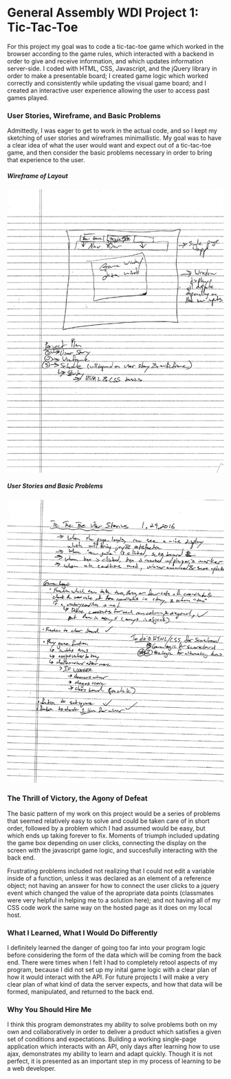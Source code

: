 # General Assembly WDI Project 1: Tic-Tac-Toe

For this project my goal was to code a tic-tac-toe game which worked in the browser according to the game rules, which interacted with a backend in order to give and receive information, and which updates information server-side. I coded with HTML, CSS, Javascript, and the jQuery library in order to make a presentable board; I created game logic which worked correctly and consistently while updating the visual game board; and I created an interactive user experience allowing the user to access past games played.

### User Stories, Wireframe, and Basic Problems

Admittedly, I was eager to get to work in the actual code, and so I kept my sketching of user stories and wireframes minimallistic. My goal was to have a clear idea of what the user would want and expect out of a tic-tac-toe game, and then consider the basic problems necessary in order to bring that experience to the user.

##### Wireframe of Layout

![Wireframe](https://github.com/MFBrewster/tic-tac-toe/blob/master/wireframe.jpg "Basic Wireframe")

##### User Stories and Basic Problems

![User Story and Basic  ](https://github.com/MFBrewster/tic-tac-toe/blob/master/user-stories-and-basic-problems.jpg "User Stories and Basic Problems")

### The Thrill of Victory, the Agony of Defeat

The basic pattern of my work on this project would be a series of problems that seemed relatively easy to solve and could be taken care of in short order, followed by a problem which I had assumed would be easy, but which ends up taking forever to fix. Moments of triumph included updating the game box depending on user clicks, connecting the display on the screen with the javascript game logic, and succesfully interacting with the back end. 


Frustrating problems included not realizing that I could not edit a variable inside of a function, unless it was declared as an element of a reference object; not having an answer for how to connect the user clicks to a jquery event which changed the value of the apropriate data points (classmates were very helpful in helping me to a solution here); and not having all of my CSS code work the same way on the hosted page as it does on my local host.

### What I Learned, What I Would Do Differently

I definitely learned the danger of going too far into your program logic before considering the form of the data which will be coming from the back end. There were times when I felt I had to completely retool aspects of my program, because I did not set up my inital game logic with a clear plan of how it would interact with the API. For future projects I will  make a very clear plan of what kind of data the server expects, and how that data will be formed, manipulated, and returned to the back end.

### Why You Should Hire Me

I think this program demonstrates my ability to solve problems both on my own and collaboratively in order to deliver a product which satisfies a given set of conditions and expectations. Building a working single-page application which interacts with an API, only days after learning how to use ajax, demonstrates my ability to learn and adapt quickly. Though it is not perfect, it is presented as an important step in my process of learning to be a web developer.
